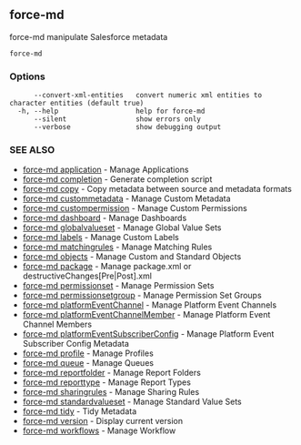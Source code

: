 ## force-md

force-md manipulate Salesforce metadata

```
force-md
```

### Options

```
      --convert-xml-entities   convert numeric xml entities to character entities (default true)
  -h, --help                   help for force-md
      --silent                 show errors only
      --verbose                show debugging output
```

### SEE ALSO

* [force-md application](force-md_application.md)	 - Manage Applications
* [force-md completion](force-md_completion.md)	 - Generate completion script
* [force-md copy](force-md_copy.md)	 - Copy metadata between source and metadata formats
* [force-md custommetadata](force-md_custommetadata.md)	 - Manage Custom Metadata
* [force-md custompermission](force-md_custompermission.md)	 - Manage Custom Permissions
* [force-md dashboard](force-md_dashboard.md)	 - Manage Dashboards
* [force-md globalvalueset](force-md_globalvalueset.md)	 - Manage Global Value Sets
* [force-md labels](force-md_labels.md)	 - Manage Custom Labels
* [force-md matchingrules](force-md_matchingrules.md)	 - Manage Matching Rules
* [force-md objects](force-md_objects.md)	 - Manage Custom and Standard Objects
* [force-md package](force-md_package.md)	 - Manage package.xml or destructiveChanges[Pre|Post].xml
* [force-md permissionset](force-md_permissionset.md)	 - Manage Permission Sets
* [force-md permissionsetgroup](force-md_permissionsetgroup.md)	 - Manage Permission Set Groups
* [force-md platformEventChannel](force-md_platformEventChannel.md)	 - Manage Platform Event Channels
* [force-md platformEventChannelMember](force-md_platformEventChannelMember.md)	 - Manage Platform Event Channel Members
* [force-md platformEventSubscriberConfig](force-md_platformEventSubscriberConfig.md)	 - Manage Platform Event Subscriber Config Metadata
* [force-md profile](force-md_profile.md)	 - Manage Profiles
* [force-md queue](force-md_queue.md)	 - Manage Queues
* [force-md reportfolder](force-md_reportfolder.md)	 - Manage Report Folders
* [force-md reporttype](force-md_reporttype.md)	 - Manage Report Types
* [force-md sharingrules](force-md_sharingrules.md)	 - Manage Sharing Rules
* [force-md standardvalueset](force-md_standardvalueset.md)	 - Manage Standard Value Sets
* [force-md tidy](force-md_tidy.md)	 - Tidy Metadata
* [force-md version](force-md_version.md)	 - Display current version
* [force-md workflows](force-md_workflows.md)	 - Manage Workflow

